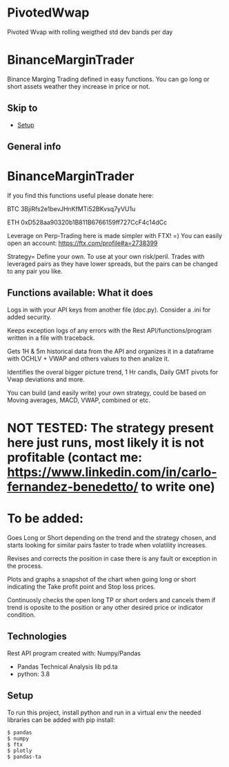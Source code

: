 # PivotedWwap
Pivoted Wvap with rolling weigthed std dev bands per day

# BinanceMarginTrader
Binance Marging Trading defined in easy functions. You can go long or short assets weather they increase in price or not.
## Skip to
* [Setup](#setup)

## General info

# BinanceMarginTrader

If you find this functions useful please donate here: 

BTC 3BjiRfs2e1bevJHnKfMTi52BKvsq7yVU1u

ETH 0xD528aa90320b1B811B6766159ff727CcF4c14dCc

Leverage on Perp-Trading here is made simpler with FTX! =) You can easily open an account: https://ftx.com/profile#a=2738399

Strategy= Define your own. To use at your own risk/peril. Trades with leveraged pairs as they have lower spreads, but the pairs can be changed to any pair you like.

## Functions available: What it does

Logs in with your API keys from another file (doc.py). Consider a .ini for added security.

Keeps exception logs of any errors with the Rest API/functions/program written in a file with traceback.

Gets 1H & 5m historical data from the API and organizes it in a dataframe with OCHLV + VWAP and others values to then analize it.

Identifies the overal bigger picture trend, 1 Hr candls, Daily GMT pivots for Vwap deviations and more.

You can build (and easily write) your own strategy, could be based on Moving averages, MACD, VWAP, combined or etc. 
# NOT TESTED: The strategy present here just runs, most likely it is not profitable (contact me: https://www.linkedin.com/in/carlo-fernandez-benedetto/ to write one)

# To be added:

Goes Long or Short depending on the trend and the strategy chosen, and starts looking for similar pairs faster to trade when volatility increases.

Revises and corrects the position in case there is any fault or exception in the process.

Plots and graphs a snapshot of the chart when going long or short indicating the Take profit point and Stop loss prices.

Continuosly checks the open long TP or short orders and cancels them if trend is oposite to the position or any other desired price or indicator condition.


## Technologies
Rest API program created with: Numpy/Pandas
* Pandas Technical Analysis lib pd.ta
* python: 3.8
	
## Setup
To run this project, install python and run in a virtual env the needed libraries can be added with pip install:

```
$ pandas
$ numpy
$ ftx
$ plotly
$ pandas-ta

```

